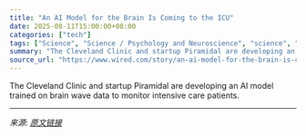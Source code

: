 ```yaml
---
title: "An AI Model for the Brain Is Coming to the ICU"
date: 2025-08-11T15:00:00+08:00
categories: ["tech"]
tags: ["Science", "Science / Psychology and Neuroscience", "science", "Neuroscience", "eeg", "artificial intelligence", "brains", "Brain Training"]
summary: "The Cleveland Clinic and startup Piramidal are developing an AI model trained on brain wave data to monitor intensive care patients."
source_url: "https://www.wired.com/story/an-ai-model-for-the-brain-is-coming-to-the-icu-cleveland-clinic-piramidal/"
---
```


The Cleveland Clinic and startup Piramidal are developing an AI model trained on brain wave data to monitor intensive care patients.

---

*来源: [原文链接](https://www.wired.com/story/an-ai-model-for-the-brain-is-coming-to-the-icu-cleveland-clinic-piramidal/)*
